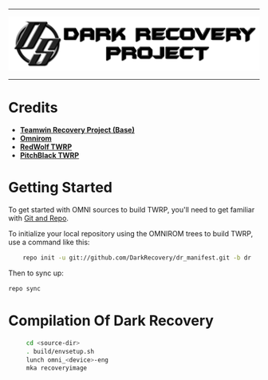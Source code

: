 ---------------------------------------------

<p align="center">
 <img src="https://github.com/DarkRecovery/dr_manifest/blob/dr/logo.png" > 
</p>

---------------------------------------------


Credits
=======
* [**Teamwin Recovery Project (Base)**](https://github.com/TeamWin)
* [**Omnirom**](https://github.com/omnirom)
* [**RedWolf TWRP**](https://github.com/RedWolfRecovery)
* [**PitchBlack TWRP**](https://github.com/PitchBlackTWRP)


Getting Started
===============

To get started with OMNI sources to build TWRP, you'll need to get
familiar with [Git and Repo](https://source.android.com/source/using-repo.html).

To initialize your local repository using the OMNIROM trees to build TWRP, use a command like this:
```bash
    repo init -u git://github.com/DarkRecovery/dr_manifest.git -b dr
```
Then to sync up:
```bash
repo sync
```

 Compilation Of Dark Recovery
=============================
 
```bash
     cd <source-dir>
     . build/envsetup.sh
     lunch omni_<device>-eng
     mka recoveryimage
```


